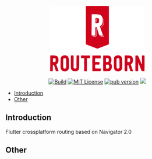 <p align="center">  
  <img src="https://raw.githubusercontent.com/KristianBalaj/routeborn/main/resources/logo.png" height="180"></img>
</p>

<p align="center">
  <a href="https://github.com/KristianBalaj/routeborn/actions/workflows/build.yml"><img src="https://github.com/KristianBalaj/routeborn/actions/workflows/build.yml/badge.svg" alt="Build"></a>
  <a href="https://img.shields.io/badge/License-MIT-green"><img src="https://img.shields.io/badge/License-MIT-green" alt="MIT License"></a>
  <a href="https://pub.dev/packages/routeborn"><img src="https://img.shields.io/pub/v/routeborn?color=blue" alt="pub version"></a>
  <a href="https://codecov.io/gh/KristianBalaj/routeborn"><img src="https://codecov.io/gh/KristianBalaj/routeborn/branch/main/graph/badge.svg?token=JG4ZV64V0I"/></a>
</p>

- [Introduction](#introduction)
- [Other](#other)  

## Introduction
Flutter crossplatform routing based on Navigator 2.0 

## Other
